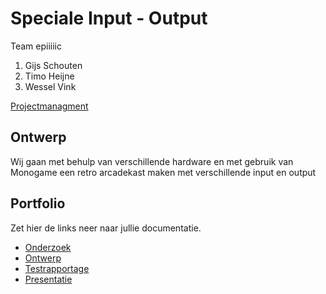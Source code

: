 # Speciale Input - Output
Team epiiiiic
1. Gijs Schouten
2. Timo Heijne
3. Wessel Vink


[Projectmanagment]() <Trello scrumboard bijvoorbeeld>

## Ontwerp
Wij gaan met behulp van verschillende hardware en met gebruik van Monogame een retro arcadekast maken met verschillende input en output

## Portfolio
Zet hier de links neer naar jullie documentatie.

* [Onderzoek]()
* [Ontwerp]()
* [Testrapportage]()
* [Presentatie]()
